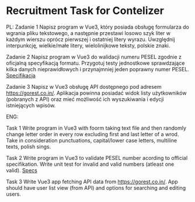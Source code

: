 # Recruitment Task for Contelizer

PL:
Zadanie 1
Napisz program w Vue3, który posiada obsługę formularza do wgrania pliku tekstowego, a następnie przestawi losowo szyk liter w każdym wierszu oprócz pierwszej i ostatniej litery wyrazu. Uwzględnij interpunkcję, wielkie/małe litery, wielolinijkowe teksty, polskie znaki.

Zadanie 2
Napisz program w Vue3 do walidacji numeru PESEL zgodnie z oficjalną specyfikacją formatu. Przygotuj testy jednostkowe sprawdzające kilka danych nieprawidłowych i przynajmniej jeden poprawny numer PESEL. [Specifikacja](https://www.gov.pl/web/gov/czym-jest-numer-pesel)

Zadanie 3
Napisz w Vue3 obsługę API dostępnego pod adresem https://gorest.co.in/. Aplikacja powinna posiadać widok listy użytkowników (pobranych z API) oraz mieć możliwość ich wyszukiwania i edycji istniejących wpisów.

ENG:

Task 1
Write program in Vue3 with foorm taking text file and then randomly change letter order in every row excluding first and last letter of a wrod. Take in consideration
punctuations, capital/lower case letters, multiline texts, polish sings.

Task 2
Write program in Vue3 to validate PESEL number acording to official specifikation. Write unit test for invalid and valid numbers (atleast one valid).
[Specs](https://www.gov.pl/web/gov/czym-jest-numer-pesel)

Task 3
Write Vue3 app fetching API data from https://gorest.co.in/. App should have user list view (from API) and options for searching and editing users.
